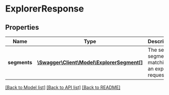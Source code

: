 # ExplorerResponse

## Properties
Name | Type | Description | Notes
------------ | ------------- | ------------- | -------------
**segments** | [**\Swagger\Client\Model\ExplorerSegment[]**](ExplorerSegment.md) | The set of segments matching an explorer request | [optional] 

[[Back to Model list]](../README.md#documentation-for-models) [[Back to API list]](../README.md#documentation-for-api-endpoints) [[Back to README]](../README.md)


